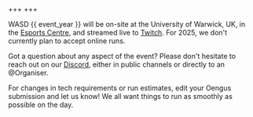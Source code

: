 +++
+++

WASD {{ event_year }} will be on-site at the University of Warwick, UK, in the <a target="_blank" href="https://campus.warwick.ac.uk/search/66167610d8dbf518cbed2bfb?projectId=warwick">Esports Centre</a>, and streamed live to [Twitch](/twitch). For 2025, we don't currently plan to accept online runs.

Got a question about any aspect of the event? Please don't hesitate to reach out on our [Discord](/discord), either in public channels or directly to an @Organiser.

For changes in tech requirements or run estimates, edit your Oengus submission and let us know! We all want things to run as smoothly as possible on the day.